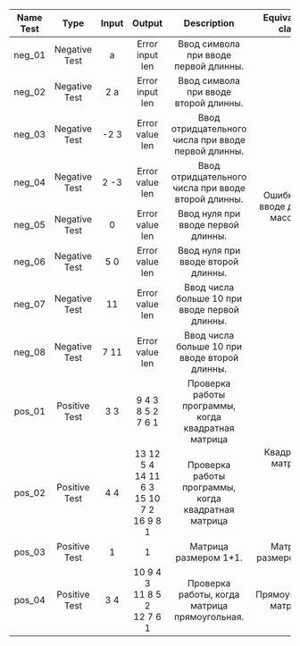 <table>
    <thead>
        <tr>
            <th>Name Test</th>
            <th>Type</th>
            <th>Input</th>
            <th>Output</th>
            <th>Description</th>
            <th>Equivalence class</th>
        </tr>
    </thead>
    <tbody>
        <tr>
            <td align="center">neg_01</td>
            <td align="center">Negative Test</td>
            <td align="center">a</td>
            <td align="center">Error input len </td>
            <td align="center">Ввод символа при вводе первой длинны.</td>
            <td rowspan=8 align="center">Ошибка при вводе длинны массива.</td>
        </tr>
        <tr>
            <td align="center">neg_02</td>
            <td align="center">Negative Test</td>
            <td align="center">2 a</td>
            <td align="center">Error input len</td>
            <td align="center">Ввод символа при вводе второй длинны.</td>
        </tr>
        <tr>
            <td align="center">neg_03</td>
            <td align="center">Negative Test</td>
            <td align="center">-2 3</td>
            <td align="center">Error value len</td>
            <td align="center">Ввод отридцательного числа при вводе первой длинны.</td>
        </tr>
        <tr>
            <td align="center">neg_04</td>
            <td align="center">Negative Test</td>
            <td align="center">2 -3</td>
            <td align="center">Error value len</td>
            <td align="center">Ввод отридцательного числа при вводе второй длинны.</td>
        </tr>
        <tr>
            <td align="center">neg_05</td>
            <td align="center">Negative Test</td>
            <td align="center">0</td>
            <td align="center">Error value len</td>
            <td align="center">Ввод нуля при вводе первой длинны.</td>
        </tr>
        <tr>
            <td align="center">neg_06</td>
            <td align="center">Negative Test</td>
            <td align="center">5 0</td>
            <td align="center">Error value len</td>
            <td align="center">Ввод нуля при вводе второй длинны.</td>
        </tr>
        <tr>
            <td align="center">neg_07</td>
            <td align="center">Negative Test</td>
            <td align="center">11</td>
            <td align="center">Error value len</td>
            <td align="center">Ввод числа больше 10 при вводе первой длинны.</td>
        </tr>
        <tr>
            <td align="center">neg_08</td>
            <td align="center">Negative Test</td>
            <td align="center">7 11</td>
            <td align="center">Error value len</td>
            <td align="center">Ввод числа больше 10 при вводе второй длинны.</td>
        </tr>
        <tr>
            <td align="center">pos_01</td>
            <td align="center">Positive Test</td>
            <td align="center">3 3</td>
            <td align="center">9 4 3 <br> 8 5 2 <br> 7 6 1 </td>
            <td align="center">Проверка работы программы, когда квадратная матрица</td>
            <td rowspan=2 align="center">Квадратная матрица</td>
        </tr>
        <tr>
            <td align="center">pos_02</td>
            <td align="center">Positive Test</td>
            <td align="center">4 4</td>
            <td align="center">13 12 5 4 <br> 14 11 6 3 <br> 15 10 7 2 <br> 16 9 8 1 </td>
            <td align="center">Проверка работы программы, когда квадратная матрица</td>
        </tr>
        <tr>
            <td align="center">pos_03</td>
            <td align="center">Positive Test</td>
            <td align="center">1</td>
            <td align="center">1</td>
            <td align="center">Матрица размером 1*1.</td>
            <td rowspan=1 align="center">Матрица размером 1*1.</td>
        </tr>
        <tr>
            <td align="center">pos_04</td>
            <td align="center">Positive Test</td>
            <td align="center">3 4</td>
            <td align="center">10 9 4 3 <br> 11 8 5 2 <br> 12 7 6 1</td>
            <td align="center">Проверка работы, когда матрица прямоугольная.</td>
            <td rowspan=2 align="center">Прямоугольная матрица.</td>
        </tr>
    </tbody>
</table>